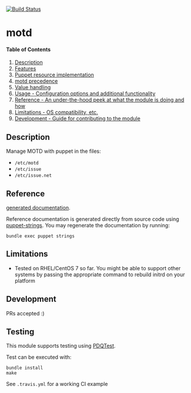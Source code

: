 [![Build Status](https://travis-ci.org/GeoffWilliams/puppet-motd.svg?branch=master)](https://travis-ci.org/GeoffWilliams/puppet-motd)
# motd

#### Table of Contents

1. [Description](#description)
1. [Features](#features)
1. [Puppet resource implementation](#puppet-resource-implementation)
1. [motd precedence](#motd-precedence)
1. [Value handling](#value-handling)
1. [Usage - Configuration options and additional functionality](#usage)
1. [Reference - An under-the-hood peek at what the module is doing and how](#reference)
1. [Limitations - OS compatibility, etc.](#limitations)
1. [Development - Guide for contributing to the module](#development)

## Description

Manage MOTD with puppet in the files:

* `/etc/motd` 
* `/etc/issue` 
* `/etc/issue.net`

## Reference
[generated documentation](https://rawgit.com/GeoffWilliams/puppet-motd/master/doc/index.html).

Reference documentation is generated directly from source code using [puppet-strings](https://github.com/puppetlabs/puppet-strings).  You may regenerate the documentation by running:

```shell
bundle exec puppet strings
```

## Limitations
*   Tested on RHEL/CentOS 7 so far. You might be able to support other systems by passing the appropriate command to 
    rebuild initrd on your platform

## Development

PRs accepted :)

## Testing
This module supports testing using [PDQTest](https://github.com/declarativesystems/pdqtest).


Test can be executed with:

```
bundle install
make
```

See `.travis.yml` for a working CI example
